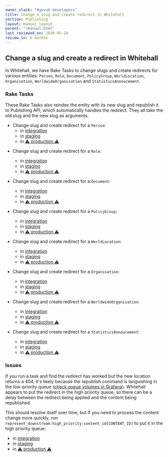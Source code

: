 ```yaml
---
owner_slack: "#govuk-developers"
title: Change a slug and create redirect in Whitehall
section: Publishing
layout: manual_layout
parent: "/manual.html"
last_reviewed_on: 2020-05-24
review_in: 6 months
---
```


## Change a slug and create a redirect in Whitehall

In Whitehall, we have Rake Tasks to change slugs and create redirects for
various entities: `Person`, `Role`, `Document`, `PolicyGroup`, `WorldLocation`,
`Organisation`, `WorldwideOrganisation` and `StatisticsAnnoucement`.

### Rake Tasks

These Rake Tasks also reindex the entity with its new slug and republish it to
Publishing API, which automatically handles the redirect. They all take the old
slug and the new slug as arguments.

- Change slug and create redirect for a `Person`:
  - in [integration][person-integration]
  - in [staging][person-staging]
  - in [⚠️ production ⚠️][person-production]

[person-integration]: https://deploy.integration.publishing.service.gov.uk/job/run-rake-task/parambuild/?delay=0sec&TARGET_APPLICATION=whitehall&MACHINE_CLASS=whitehall_backend&RAKE_TASK=reslug:person[OLD_SLUG,NEW_SLUG]
[person-staging]: https://deploy.blue.staging.govuk.digital/job/run-rake-task/parambuild/?delay=0sec&TARGET_APPLICATION=whitehall&MACHINE_CLASS=whitehall_backend&RAKE_TASK=reslug:person[OLD_SLUG,NEW_SLUG]
[person-production]: https://deploy.blue.production.govuk.digital/job/run-rake-task/parambuild/?delay=0sec&TARGET_APPLICATION=whitehall&MACHINE_CLASS=whitehall_backend&RAKE_TASK=reslug:person[OLD_SLUG,NEW_SLUG]

- Change slug and create redirect for a `Role`:
  - in [integration][role-integration]
  - in [staging][role-staging]
  - in [⚠️ production ⚠️][role-production]

  [role-integration]: https://deploy.integration.publishing.service.gov.uk/job/run-rake-task/parambuild/?delay=0sec&TARGET_APPLICATION=whitehall&MACHINE_CLASS=whitehall_backend&RAKE_TASK=reslug:role[OLD_SLUG,NEW_SLUG]
  [role-staging]: https://deploy.blue.staging.govuk.digital/job/run-rake-task/parambuild/?delay=0sec&TARGET_APPLICATION=whitehall&MACHINE_CLASS=whitehall_backend&RAKE_TASK=reslug:role[OLD_SLUG,NEW_SLUG]
  [role-production]: https://deploy.blue.production.govuk.digital/job/run-rake-task/parambuild/?delay=0sec&TARGET_APPLICATION=whitehall&MACHINE_CLASS=whitehall_backend&RAKE_TASK=reslug:role[OLD_SLUG,NEW_SLUG]

- Change slug and create redirect for a `Document`:
  - in [integration][document-integration]
  - in [staging][document-staging]
  - in [⚠️ production ⚠️][document-production]

[document-integration]: https://deploy.integration.publishing.service.gov.uk/job/run-rake-task/parambuild/?delay=0sec&TARGET_APPLICATION=whitehall&MACHINE_CLASS=whitehall_backend&RAKE_TASK=reslug:document[OLD_SLUG,NEW_SLUG]
[document-staging]: https://deploy.blue.staging.govuk.digital/job/run-rake-task/parambuild/?delay=0sec&TARGET_APPLICATION=whitehall&MACHINE_CLASS=whitehall_backend&RAKE_TASK=reslug:document[OLD_SLUG,NEW_SLUG]
[document-production]: https://deploy.blue.production.govuk.digital/job/run-rake-task/parambuild/?delay=0sec&TARGET_APPLICATION=whitehall&MACHINE_CLASS=whitehall_backend&RAKE_TASK=reslug:document[OLD_SLUG,NEW_SLUG]

- Change slug and create redirect for a `PolicyGroup`:
  - in [integration][policy_group-integration]
  - in [staging][policy_group-staging]
  - in [⚠️ production ⚠️][policy_group-production]

  [policy_group-integration]: https://deploy.integration.publishing.service.gov.uk/job/run-rake-task/parambuild/?delay=0sec&TARGET_APPLICATION=whitehall&MACHINE_CLASS=whitehall_backend&RAKE_TASK=reslug:policy_group[OLD_SLUG,NEW_SLUG]
  [policy_group-staging]: https://deploy.blue.staging.govuk.digital/job/run-rake-task/parambuild/?delay=0sec&TARGET_APPLICATION=whitehall&MACHINE_CLASS=whitehall_backend&RAKE_TASK=reslug:policy_group[OLD_SLUG,NEW_SLUG]
  [policy_group-production]: https://deploy.blue.production.govuk.digital/job/run-rake-task/parambuild/?delay=0sec&TARGET_APPLICATION=whitehall&MACHINE_CLASS=whitehall_backend&RAKE_TASK=reslug:policy_group[OLD_SLUG,NEW_SLUG]

- Change slug and create redirect for a `WorldLocation`:
  - in [integration][world_location-integration]
  - in [staging][world_location-staging]
  - in [⚠️ production ⚠️][world_location-production]

  [world_location-integration]: https://deploy.integration.publishing.service.gov.uk/job/run-rake-task/parambuild/?delay=0sec&TARGET_APPLICATION=whitehall&MACHINE_CLASS=whitehall_backend&RAKE_TASK=reslug:world_location[OLD_SLUG,NEW_SLUG]
  [world_location-staging]: https://deploy.blue.staging.govuk.digital/job/run-rake-task/parambuild/?delay=0sec&TARGET_APPLICATION=whitehall&MACHINE_CLASS=whitehall_backend&RAKE_TASK=reslug:world_location[OLD_SLUG,NEW_SLUG]
  [world_location-production]: https://deploy.blue.production.govuk.digital/job/run-rake-task/parambuild/?delay=0sec&TARGET_APPLICATION=whitehall&MACHINE_CLASS=whitehall_backend&RAKE_TASK=reslug:world_location[OLD_SLUG,NEW_SLUG]

- Change slug and create redirect for a `Organisation`:
  - in [integration][organisation-integration]
  - in [staging][organisation-staging]
  - in [⚠️ production ⚠️][organisation-production]

  [organisation-integration]: https://deploy.integration.publishing.service.gov.uk/job/run-rake-task/parambuild/?delay=0sec&TARGET_APPLICATION=whitehall&MACHINE_CLASS=whitehall_backend&RAKE_TASK=reslug:organisation[OLD_SLUG,NEW_SLUG]
  [organisation-staging]: https://deploy.blue.staging.govuk.digital/job/run-rake-task/parambuild/?delay=0sec&TARGET_APPLICATION=whitehall&MACHINE_CLASS=whitehall_backend&RAKE_TASK=reslug:organisation[OLD_SLUG,NEW_SLUG]
  [organisation-production]: https://deploy.blue.production.govuk.digital/job/run-rake-task/parambuild/?delay=0sec&TARGET_APPLICATION=whitehall&MACHINE_CLASS=whitehall_backend&RAKE_TASK=reslug:organisation[OLD_SLUG,NEW_SLUG]

- Change slug and create redirect for a `WorldwideOrganisation`:
  - in [integration][worldwide_organisation-integration]
  - in [staging][worldwide_organisation-staging]
  - in [⚠️ production ⚠️][worldwide_organisation-production]

  [worldwide_organisation-integration]: https://deploy.integration.publishing.service.gov.uk/job/run-rake-task/parambuild/?delay=0sec&TARGET_APPLICATION=whitehall&MACHINE_CLASS=whitehall_backend&RAKE_TASK=reslug:worldwide_organisation[OLD_SLUG,NEW_SLUG]
  [worldwide_organisation-staging]: https://deploy.blue.staging.govuk.digital/job/run-rake-task/parambuild/?delay=0sec&TARGET_APPLICATION=whitehall&MACHINE_CLASS=whitehall_backend&RAKE_TASK=reslug:worldwide_organisation[OLD_SLUG,NEW_SLUG]
  [worldwide_organisation-production]: https://deploy.blue.production.govuk.digital/job/run-rake-task/parambuild/?delay=0sec&TARGET_APPLICATION=whitehall&MACHINE_CLASS=whitehall_backend&RAKE_TASK=reslug:worldwide_organisation[OLD_SLUG,NEW_SLUG]

- Change slug and create redirect for a `StatisticsAnnoucement`:
  - in [integration][statistics_annoucement-integration]
  - in [staging][statistics_annoucement-staging]
  - in [⚠️ production ⚠️][statistics_annoucement-production]

  [statistics_annoucement-integration]: https://deploy.integration.publishing.service.gov.uk/job/run-rake-task/parambuild/?delay=0sec&TARGET_APPLICATION=whitehall&MACHINE_CLASS=whitehall_backend&RAKE_TASK=reslug:statistics_annoucement[OLD_SLUG,NEW_SLUG]
  [statistics_annoucement-staging]: https://deploy.blue.staging.govuk.digital/job/run-rake-task/parambuild/?delay=0sec&TARGET_APPLICATION=whitehall&MACHINE_CLASS=whitehall_backend&RAKE_TASK=reslug:statistics_annoucement[OLD_SLUG,NEW_SLUG]
  [statistics_annoucement-production]: https://deploy.blue.production.govuk.digital/job/run-rake-task/parambuild/?delay=0sec&TARGET_APPLICATION=whitehall&MACHINE_CLASS=whitehall_backend&RAKE_TASK=reslug:statistics_annoucement[OLD_SLUG,NEW_SLUG]

### Issues

If you run a task and find the redirect has worked but the new location returns
a 404, it's likely because the republish command is languishing in the
low-priority queue ([check queue volumes in Grafana][grafana-queue-volumes]).
Whitehall appears to put the redirect in the high priority queue, so there can
be a delay between the redirect being applied and the content being republished.

This should resolve itself over time, but if you need to process the content
change more quickly, run `represent_downstream:high_priority:content_id[CONTENT_ID]`
to put it in the high priority queue:
- in [integration][high-priority-queue-integration]
- in [staging][high-priority-queue-staging]
- in [⚠️ production ⚠️][high-priority-queue-production]

[grafana-queue-volumes]: https://grafana.production.govuk.digital/dashboard/file/sidekiq.json?refresh=1m&orgId=1&var-Application=publishing-api&var-Queues=All&from=now-30m&to=now
[high-priority-queue-integration]: https://deploy.integration.publishing.service.gov.uk/job/run-rake-task/parambuild/?delay=0sec&TARGET_APPLICATION=publishing-api&MACHINE_CLASS=publishing_api&RAKE_TASK=represent_downstream:high_priority:content_id[CONTENT_ID]
[high-priority-queue-staging]: https://deploy.blue.staging.govuk.digital/job/run-rake-task/parambuild/?delay=0sec&TARGET_APPLICATION=publishing-api&MACHINE_CLASS=publishing_api&RAKE_TASK=represent_downstream:high_priority:content_id[CONTENT_ID]
[high-priority-queue-production]: https://deploy.blue.production.govuk.digital/job/run-rake-task/parambuild/?delay=0sec&TARGET_APPLICATION=publishing-api&MACHINE_CLASS=publishing_api&RAKE_TASK=represent_downstream:high_priority:content_id[CONTENT_ID]

